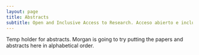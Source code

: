 ```yaml
---
layout: page
title: Abstracts
subtitle: Open and Inclusive Access to Research. Acceso abierto e inclusivo a la investigación. November/Noviembre 8-11, 2021
---
```



Temp holder for abstracts. Morgan is going to try putting the papers and abstracts here in alphabetical order.
